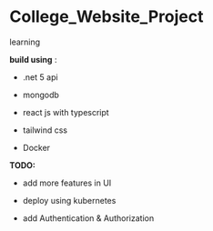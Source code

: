 # College_Website_Project
learning 

**build using** :

- .net 5 api

- mongodb

- react js with typescript

- tailwind css

- Docker


**TODO:**

- add more features in UI

- deploy using kubernetes

- add Authentication & Authorization
